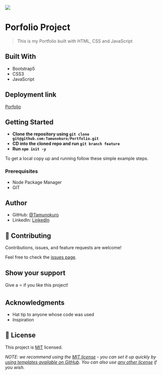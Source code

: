 ![](https://img.shields.io/badge/Microverse-blueviolet)

# Porfolio Project

> This is my Portfolio built with HTML, CSS and JavaScript


## Built With

- Bootstrap5
- CSS3
- JavaScript

## Deployment link
 [Porfolio](https://tamunokuro.github.io/Portfolio/)

## Getting Started

- **Clone the repository using `git clone git@github.com:Tamunokuro/Portfolio.git`**
- **CD into the cloned repo and run `git branch feature`**
- **Run `npm init -y`**

To get a local copy up and running follow these simple example steps.

### Prerequisites
- Node Package Manager
- GIT


## Author

- GitHub: [@Tamunokuro](https://github.com/Tamunokuro)
- LinkedIn: [LinkedIn](https://linkedin.com/in/joshua-blue-jack)

## 🤝 Contributing

Contributions, issues, and feature requests are welcome!

Feel free to check the [issues page](../../issues/).

## Show your support

Give a ⭐️ if you like this project!

## Acknowledgments

- Hat tip to anyone whose code was used
- Inspiration

## 📝 License

This project is [MIT](./LICENSE) licensed.

_NOTE: we recommend using the [MIT license](https://choosealicense.com/licenses/mit/) - you can set it up quickly by [using templates available on GitHub](https://docs.github.com/en/communities/setting-up-your-project-for-healthy-contributions/adding-a-license-to-a-repository). You can also use [any other license](https://choosealicense.com/licenses/) if you wish._
